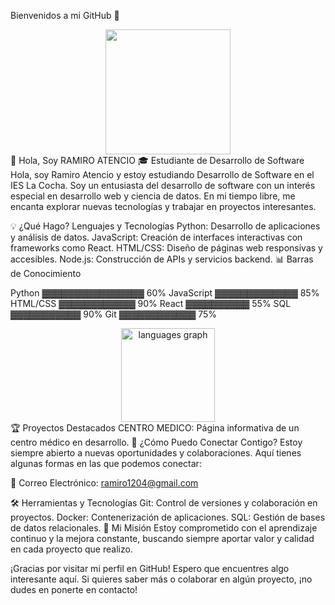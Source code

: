 Bienvenidos a mi GitHub 🐾
<div align="center"> <img height="200" src="https://wallpaper.forfun.com/fetch/99/9998247f121f83a099c19ab8f6232db8.jpeg" /> </div>
👋 Hola, Soy RAMIRO ATENCIO
🎓 Estudiante de Desarrollo de Software
Hola, soy Ramiro Atencio y estoy estudiando Desarrollo de Software en el IES La Cocha. Soy un entusiasta del desarrollo de software con un interés especial en desarrollo web y ciencia de datos. En mi tiempo libre, me encanta explorar nuevas tecnologías y trabajar en proyectos interesantes.

💡 ¿Qué Hago?
Lenguajes y Tecnologías
Python: Desarrollo de aplicaciones y análisis de datos.
JavaScript: Creación de interfaces interactivas con frameworks como React.
HTML/CSS: Diseño de páginas web responsivas y accesibles.
Node.js: Construcción de APIs y servicios backend.
📊 Barras de Conocimiento

Python       ▓▓▓▓▓▓▓▓▓▓▓▓▓▓▓▓  60%
JavaScript   ▓▓▓▓▓▓▓▓▓▓▓▓▓     85%
HTML/CSS     ▓▓▓▓▓▓▓▓▓▓▓▓      90%
React        ▓▓▓▓▓▓▓▓▓▓        55%
SQL          ▓▓▓▓▓▓▓▓▓▓▓       90%
Git          ▓▓▓▓▓▓▓▓▓▓▓▓      75%



<div align="center"> <img src="https://e1.pxfuel.com/desktop-wallpaper/494/492/desktop-wallpaper-programming-language-bioinformatics.jpg" height="150" alt="languages graph" /> </div>
🏆 Proyectos Destacados
CENTRO MEDICO: Página informativa de un centro médico en desarrollo.
🚀 ¿Cómo Puedo Conectar Contigo?
Estoy siempre abierto a nuevas oportunidades y colaboraciones. Aquí tienes algunas formas en las que podemos conectar:

📧 Correo Electrónico: ramiro1204@gmail.com

🛠️ Herramientas y Tecnologías
Git: Control de versiones y colaboración en proyectos.
Docker: Contenerización de aplicaciones.
SQL: Gestión de bases de datos relacionales.
🎯 Mi Misión
Estoy comprometido con el aprendizaje continuo y la mejora constante, buscando siempre aportar valor y calidad en cada proyecto que realizo.

¡Gracias por visitar mi perfil en GitHub! Espero que encuentres algo interesante aquí. Si quieres saber más o colaborar en algún proyecto, ¡no dudes en ponerte en contacto!
